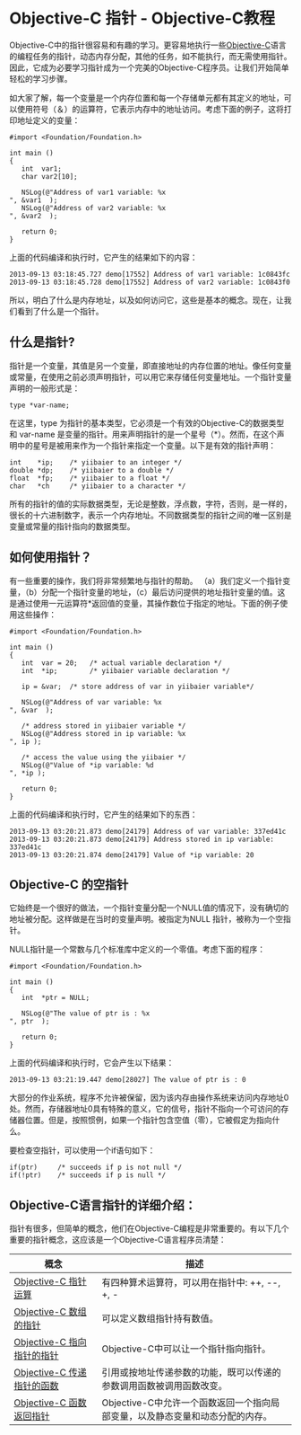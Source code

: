 # Objective-C 指针 - Objective-C教程

Objective-C中的指针很容易和有趣的学习。更容易地执行一些[Objective-C](http://www.yiibai.com/objective_c/)语言的编程任务的指针，动态内存分配，其他的任务，如不能执行，而无需使用指针。因此，它成为必要学习指针成为一个完美的Objective-C程序员。让我们开始简单轻松的学习步骤。

如大家了解，每一个变量是一个内存位置和每一个存储单元都有其定义的地址，可以使用符号（＆）的运算符，它表示内存中的地址访问。考虑下面的例子，这将打印地址定义的变量：

```
#import <Foundation/Foundation.h>

int main ()
{
   int  var1;
   char var2[10];

   NSLog(@"Address of var1 variable: %x
", &var1  );
   NSLog(@"Address of var2 variable: %x
", &var2  );

   return 0;
}
```

上面的代码编译和执行时，它产生的结果如下的内容：

```
2013-09-13 03:18:45.727 demo[17552] Address of var1 variable: 1c0843fc
2013-09-13 03:18:45.728 demo[17552] Address of var2 variable: 1c0843f0

```

所以，明白了什么是内存地址，以及如何访问它，这些是基本的概念。现在，让我们看到了什么是一个指针。

## 什么是指针?

指针是一个变量，其值是另一个变量，即直接地址的内存位置的地址。像任何变量或常量，在使用之前必须声明指针，可以用它来存储任何变量地址。一个指针变量声明的一般形式是：

```
type *var-name;
```

在这里，type 为指针的基本类型，它必须是一个有效的Objective-C的数据类型和 var-name 是变量的指针。用来声明指针的是一个星号（*）。然而，在这个声明中的星号是被用来作为一个指针来指定一个变量。以下是有效的指针声明：

```
int    *ip;    /* yiibaier to an integer */
double *dp;    /* yiibaier to a double */
float  *fp;    /* yiibaier to a float */
char   *ch     /* yiibaier to a character */
```

所有的指针的值的实际数据类型，无论是整数，浮点数，字符，否则，是一样的，很长的十六进制数字，表示一个内存地址。不同数据类型的指针之间的唯一区别是变量或常量的指针指向的数据类型。

## 如何使用指针？

有一些重要的操作，我们将非常频繁地与指针的帮助。 （a）我们定义一个指针变量，（b）分配一个指针变量的地址，（c）最后访问提供的地址指针变量的值。这是通过使用一元运算符*返回值的变量，其操作数位于指定的地址。下面的例子使用这些操作：

```
#import <Foundation/Foundation.h>

int main ()
{
   int  var = 20;   /* actual variable declaration */
   int  *ip;        /* yiibaier variable declaration */

   ip = &var;  /* store address of var in yiibaier variable*/

   NSLog(@"Address of var variable: %x
", &var  );

   /* address stored in yiibaier variable */
   NSLog(@"Address stored in ip variable: %x
", ip );

   /* access the value using the yiibaier */
   NSLog(@"Value of *ip variable: %d
", *ip );

   return 0;
}
```

上面的代码编译和执行时，它产生的结果如下的东西：

```
2013-09-13 03:20:21.873 demo[24179] Address of var variable: 337ed41c
2013-09-13 03:20:21.873 demo[24179] Address stored in ip variable: 337ed41c
2013-09-13 03:20:21.874 demo[24179] Value of *ip variable: 20

```

## Objective-C 的空指针

它始终是一个很好的做法，一个指针变量分配一个NULL值的情况下，没有确切的地址被分配。这样做是在当时的变量声明。被指定为NULL 指针，被称为一个空指针。

NULL指针是一个常数与几个标准库中定义的一个零值。考虑下面的程序：

```
#import <Foundation/Foundation.h>

int main ()
{
   int  *ptr = NULL;

   NSLog(@"The value of ptr is : %x
", ptr  );

   return 0;
}
```

上面的代码编译和执行时，它会产生以下结果：

```
2013-09-13 03:21:19.447 demo[28027] The value of ptr is : 0

```

大部分的作业系统，程序不允许被保留，因为该内存由操作系统来访问内存地址0处。然而，存储器地址0具有特殊的意义，它的信号，指针不指向一个可访问的存储器位置。但是，按照惯例，如果一个指针包含空值（零），它被假定为指向什么。

要检查空指针，可以使用一个if语句如下：

```
if(ptr)     /* succeeds if p is not null */
if(!ptr)    /* succeeds if p is null */
```

## Objective-C语言指针的详细介绍：

指针有很多，但简单的概念，他们在Objective-C编程是非常重要的。有以下几个重要的指针概念，这应该是一个Objective-C语言程序员清楚：

| 概念 | 描述 |
| --- | --- |
| [Objective-C 指针运算](http://www.yiibai.com/objective_c/objective_c_yiibaier_arithmetic.html "Objective-C - Yiibaier Arithmetic") | 有四种算术运算符，可以用在指针中: ++, --, +, - |
| [Objective-C 数组的指针](http://www.yiibai.com/objective_c/objective_c_array_of_yiibaiers.html "Objective-C - Array of Yiibaiers") | 可以定义数组指针持有数值。 |
| [Objective-C 指向指针的指针](http://www.yiibai.com/objective_c/objective_c_yiibaier_to_yiibaier.html "Objective-C - Yiibaier to Yiibaier Operators") | Objective-C中可以让一个指针指向指针。 |
| [Objective-C 传递指针的函数](http://www.yiibai.com/objective_c/objective_c_passing_yiibaiers_to_functions.html "Passing yiibaiers to functions in Objective-C") | 引用或按地址传递参数的功能，既可以传递的参数调用函数被调用函数改变。 |
| [Objective-C 函数返回指针](http://www.yiibai.com/objective_c/objective_c_return_yiibaier_from_functions.html "Return yiibaier from functions in Objective-C") | Objective-C中允许一个函数返回一个指向局部变量，以及静态变量和动态分配的内存。 |

